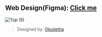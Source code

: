 ## Web Design(Figma): [Click me](https://www.figma.com/file/ajel9s4bafgSUAycOFNyeh/Practical1?type=design&node-id=0%3A1&mode=dev&t=RtX93O1xlSpexoxv-1)
![Top (5)](https://github.com/Otuslettia/YT-Downloader/assets/95861205/14e965e3-3b00-45f0-8ef5-46e8538bdafd)
> Designed by: [Otuslettia](https://github.com/Otuslettia)
